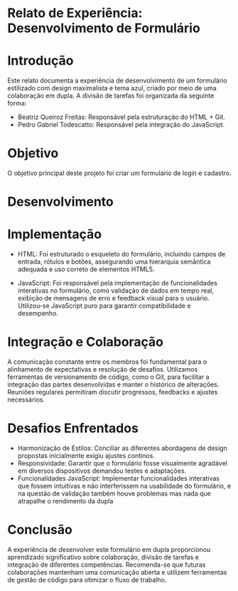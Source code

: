 # Relato de Experiência: Desenvolvimento de Formulário 

# Introdução

Este relato documenta a experiência de desenvolvimento de um formulário estilizado com design maximalista e tema azul, criado por meio de uma colaboração em dupla. A divisão de tarefas foi organizada da seguinte forma:

- Beatriz Queiroz Freitas: Responsável pela estruturação do HTML + Git.
- Pedro Gabriel Todescatto: Responsável pela integração do JavaScript.

# Objetivo

O objetivo principal deste projeto foi criar um formulário de login e cadastro.
# Desenvolvimento


# Implementação

- HTML: Foi estruturado o esqueleto do formulário, incluindo campos de entrada, rótulos e botões, assegurando uma hierarquia semântica adequada e uso correto de elementos HTML5.

- JavaScript: Foi responsável pela implementação de funcionalidades interativas no formulário, como validação de dados em tempo real, exibição de mensagens de erro e feedback visual para o usuário. Utilizou-se JavaScript puro para garantir compatibilidade e desempenho.

# Integração e Colaboração

A comunicação constante entre os membros foi fundamental para o alinhamento de expectativas e resolução de desafios. Utilizamos ferramentas de versionamento de código, como o Git, para facilitar a integração das partes desenvolvidas e manter o histórico de alterações. Reuniões regulares permitiram discutir progressos, feedbacks e ajustes necessários.

# Desafios Enfrentados

- Harmonização de Estilos: Conciliar as diferentes abordagens de design propostas inicialmente exigiu ajustes contínos.
- Responsividade: Garantir que o formulário fosse visualmente agradável em diversos dispositivos demandou testes e adaptações.
- Funcionalidades JavaScript: Implementar funcionalidades interativas que fossem intuitivas e não interferissem na usabilidade do formulário, e na questão de validação também houve problemas mas nada que atrapalhe o rendimento da dupla

# Conclusão

A experiência de desenvolver este formulário em dupla proporcionou aprendizado significativo sobre colaboração, divisão de tarefas e integração de diferentes competências. Recomenda-se que futuras colaborações mantenham uma comunicação aberta e utilizem ferramentas de gestão de código para otimizar o fluxo de trabalho.

